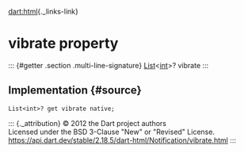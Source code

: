 [dart:html](../../dart-html/dart-html-library){._links-link}

vibrate property
================

::: {#getter .section .multi-line-signature}
[List](../../dart-core/list-class)\<[int](../../dart-core/int-class)\>?
vibrate
:::

Implementation {#source}
--------------

``` {.language-dart data-language="dart"}
List<int>? get vibrate native;
```

::: {._attribution}
© 2012 the Dart project authors\
Licensed under the BSD 3-Clause \"New\" or \"Revised\" License.\
<https://api.dart.dev/stable/2.18.5/dart-html/Notification/vibrate.html>
:::
